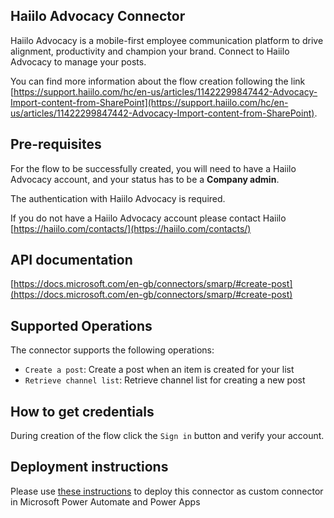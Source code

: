 

## Haiilo Advocacy Connector  
Haiilo Advocacy is a mobile-first employee communication platform to drive alignment, productivity and champion your brand. Connect to Haiilo Advocacy to manage your posts.  
  
You can find more information about the flow creation following the link [https://support.haiilo.com/hc/en-us/articles/11422299847442-Advocacy-Import-content-from-SharePoint](https://support.haiilo.com/hc/en-us/articles/11422299847442-Advocacy-Import-content-from-SharePoint).  
  
  
## Pre-requisites  
For the flow to be successfully created, you will need to have a Haiilo Advocacy account, and your status has to be a **Company admin**.   
  
  
The authentication with Haiilo Advocacy is required.  


If you do not have a Haiilo Advocacy account please contact Haiilo [https://haiilo.com/contacts/](https://haiilo.com/contacts/)
  
  
## API documentation  
[https://docs.microsoft.com/en-gb/connectors/smarp/#create-post](https://docs.microsoft.com/en-gb/connectors/smarp/#create-post)  
  
  
## Supported Operations  
The connector supports the following operations:  
 - `Create a post`: Create a post when an item is created for your list  
 - `Retrieve channel list`: Retrieve channel list for creating a new post  
  
  
## How to get credentials  
During creation of the flow click the `Sign in` button and verify your account.  
   
  
## Deployment instructions  
Please use [these instructions](https://docs.microsoft.com/en-us/connectors/custom-connectors/paconn-cli) to deploy this connector as custom connector in Microsoft Power Automate and Power Apps